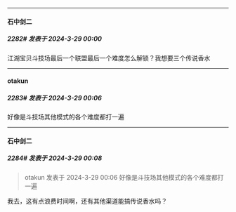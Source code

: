 ﻿
*****

####  石中剑二  
##### 2282#       发表于 2024-3-29 00:00

江湖宝贝斗技场最后一个联盟最后一个难度怎么解锁？我想要三个传说香水


*****

####  otakun  
##### 2283#       发表于 2024-3-29 00:06

好像是斗技场其他模式的各个难度都打一遍

*****

####  石中剑二  
##### 2284#       发表于 2024-3-29 00:08

<blockquote>otakun 发表于 2024-3-29 00:06
好像是斗技场其他模式的各个难度都打一遍</blockquote>
我去，这有点浪费时间啊，还有其他渠道能搞传说香水吗？

